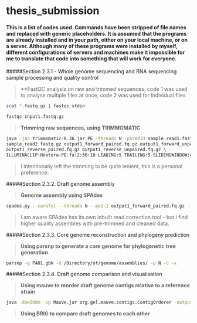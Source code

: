 # thesis_submission


#### This is a list of codes used. Commands have been stripped of file names and replaced with generic placeholders. It is assumed that the programs are already installed and in your path, either on your local machine, or on a server. Although many of these programs were installed by myself, different configurations of servers and machines make it impossible for me to translate that code into something that will work for everyone.

#####Section 2.3.1 - Whole genome sequencing and RNA sequencing sample processing and quality control

>**FastQC analysis on raw and trimmed sequences, code 1 was used to analyse multiple files at once, code 2 was used for individual files

```bash
zcat *.fastq.gz | fastqc stdin

fastqc input1.fastq.gz 

```

>**Trimming raw sequences, using TRIMMOMATIC**

```bash
java -jar trimmomatic-0.36.jar PE -threads N -phred33 sample_read1.fastq.gz \
sample_read2.fastq.gz output1_forward_paired.fq.gz output1_forward_unpaired.fq.gz \
output1_reverse_paired.fq.gz output1_reverse_unpaired.fq.gz \
ILLUMINACLIP:Nextera-PE.fa:2:30:10 LEADING:5 TRAILING:5 SLIDINGWINDOW:4:20 MINLEN:20

``` 
>I intentionally left the trimming to be quite lenient, this is a personal preference.


#####Section 2.3.2.	Draft genome assembly

>**Genome assembly using SPAdes**

```bash
spades.py --careful --threads N --pe1-1 output1_forward_paired.fq.gz --pe1-2 output1_reverse_paired.fq.gz -o output1_draft_assembly

```
>I am aware SPAdes has its own inbuilt read correction tool - but i find higher quality assembles with pre-trimmed and cleaned data.


#####Section 2.3.3.	Core genome reconstruction and phylogeny prediction

>**Using parsnp to generate a core genome for phylogenetic tree generation**

```bash
parsnp -g PAO1.gbk -d /Directory/of/genome/assemblies/ -p N -c -x

```

#####Section 2.3.4.	Draft genome comparison and visualisation

>**Using mauve to reorder draft genome contigs relative to a reference strain**

```bash
java -Xmx500m -cp Mauve.jar org.gel.mauve.contigs.ContigOrderer -output reordered_contigs_output1 -ref PAO1.gbk -draft output1_draft_assembly.fasta

```

>**Using BRIG to compare draft genomes to each other**
